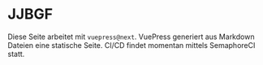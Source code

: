 # JJBGF

Diese Seite arbeitet mit `vuepress@next`. VuePress generiert aus Markdown Dateien eine statische Seite. CI/CD findet momentan mittels SemaphoreCI statt.
